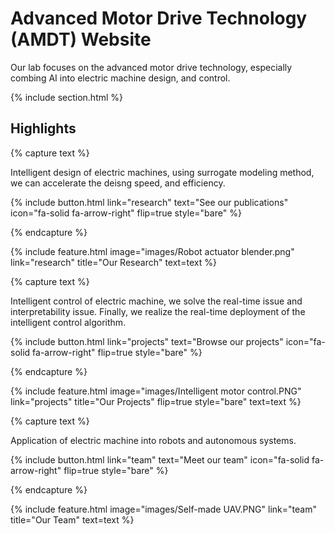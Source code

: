 ---
---

# Advanced Motor Drive Technology (AMDT) Website

Our lab focuses on the advanced motor drive technology, especially combing AI into electric machine design, and control.

{% include section.html %}

## Highlights

{% capture text %}

Intelligent design of electric machines, using surrogate modeling method, we can accelerate the deisng speed, and efficiency.

{%
  include button.html
  link="research"
  text="See our publications"
  icon="fa-solid fa-arrow-right"
  flip=true
  style="bare"
%}

{% endcapture %}

{%
  include feature.html
  image="images/Robot actuator blender.png"
  link="research"
  title="Our Research"
  text=text
%}

{% capture text %}

Intelligent control of electric machine, we solve the real-time issue and interpretability issue. Finally, we realize the real-time deployment of the intelligent control algorithm.

{%
  include button.html
  link="projects"
  text="Browse our projects"
  icon="fa-solid fa-arrow-right"
  flip=true
  style="bare"
%}

{% endcapture %}

{%
  include feature.html
  image="images/Intelligent motor control.PNG"
  link="projects"
  title="Our Projects"
  flip=true
  style="bare"
  text=text
%}

{% capture text %}

Application of electric machine into robots and autonomous systems.

{%
  include button.html
  link="team"
  text="Meet our team"
  icon="fa-solid fa-arrow-right"
  flip=true
  style="bare"
%}

{% endcapture %}

{%
  include feature.html
  image="images/Self-made UAV.PNG"
  link="team"
  title="Our Team"
  text=text
%}
